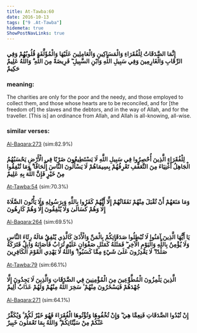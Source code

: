 ```yaml
---
title: At-Tawba:60
date: 2016-10-13
tags: ["9 .At-Tawba"]
hidemeta: true 
ShowPostNavLinks: true 
---
```

### إِنَّمَا الصَّدَقَاتُ لِلْفُقَرَاءِ وَالْمَسَاكِينِ وَالْعَامِلِينَ عَلَيْهَا وَالْمُؤَلَّفَةِ قُلُوبُهُمْ وَفِي الرِّقَابِ وَالْغَارِمِينَ وَفِي سَبِيلِ اللَّهِ وَابْنِ السَّبِيلِ ۖ فَرِيضَةً مِنَ اللَّهِ ۗ وَاللَّهُ عَلِيمٌ حَكِيمٌ
### meaning: 
The charities are only for the poor and the needy, and those employed to collect them, and those whose hearts are to be reconciled, and for [the freedom of] the slaves and the debtors, and in the way of Allah, and for the traveller. [This is] an ordinance from Allah, and Allah is all-knowing, all-wise.
### similar verses: 

[Al-Baqara:273](/2/273) (sim:82.9%)

### لِلْفُقَرَاءِ الَّذِينَ أُحْصِرُوا فِي سَبِيلِ اللَّهِ لَا يَسْتَطِيعُونَ ضَرْبًا فِي الْأَرْضِ يَحْسَبُهُمُ الْجَاهِلُ أَغْنِيَاءَ مِنَ التَّعَفُّفِ تَعْرِفُهُمْ بِسِيمَاهُمْ لَا يَسْأَلُونَ النَّاسَ إِلْحَافًا ۗ وَمَا تُنْفِقُوا مِنْ خَيْرٍ فَإِنَّ اللَّهَ بِهِ عَلِيمٌ

[At-Tawba:54](/9/54) (sim:70.3%)

### وَمَا مَنَعَهُمْ أَنْ تُقْبَلَ مِنْهُمْ نَفَقَاتُهُمْ إِلَّا أَنَّهُمْ كَفَرُوا بِاللَّهِ وَبِرَسُولِهِ وَلَا يَأْتُونَ الصَّلَاةَ إِلَّا وَهُمْ كُسَالَىٰ وَلَا يُنْفِقُونَ إِلَّا وَهُمْ كَارِهُونَ

[Al-Baqara:264](/2/264) (sim:69.5%)

### يَا أَيُّهَا الَّذِينَ آمَنُوا لَا تُبْطِلُوا صَدَقَاتِكُمْ بِالْمَنِّ وَالْأَذَىٰ كَالَّذِي يُنْفِقُ مَالَهُ رِئَاءَ النَّاسِ وَلَا يُؤْمِنُ بِاللَّهِ وَالْيَوْمِ الْآخِرِ ۖ فَمَثَلُهُ كَمَثَلِ صَفْوَانٍ عَلَيْهِ تُرَابٌ فَأَصَابَهُ وَابِلٌ فَتَرَكَهُ صَلْدًا ۖ لَا يَقْدِرُونَ عَلَىٰ شَيْءٍ مِمَّا كَسَبُوا ۗ وَاللَّهُ لَا يَهْدِي الْقَوْمَ الْكَافِرِينَ

[At-Tawba:79](/9/79) (sim:66.1%)

### الَّذِينَ يَلْمِزُونَ الْمُطَّوِّعِينَ مِنَ الْمُؤْمِنِينَ فِي الصَّدَقَاتِ وَالَّذِينَ لَا يَجِدُونَ إِلَّا جُهْدَهُمْ فَيَسْخَرُونَ مِنْهُمْ ۙ سَخِرَ اللَّهُ مِنْهُمْ وَلَهُمْ عَذَابٌ أَلِيمٌ

[Al-Baqara:271](/2/271) (sim:64.1%)

### إِنْ تُبْدُوا الصَّدَقَاتِ فَنِعِمَّا هِيَ ۖ وَإِنْ تُخْفُوهَا وَتُؤْتُوهَا الْفُقَرَاءَ فَهُوَ خَيْرٌ لَكُمْ ۚ وَيُكَفِّرُ عَنْكُمْ مِنْ سَيِّئَاتِكُمْ ۗ وَاللَّهُ بِمَا تَعْمَلُونَ خَبِيرٌ
